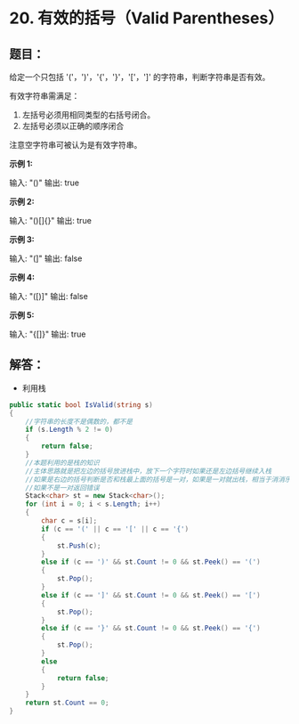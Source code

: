 # 20. 有效的括号（Valid Parentheses）

## 题目：

给定一个只包括 '('，')'，'{'，'}'，'['，']' 的字符串，判断字符串是否有效。

有效字符串需满足：

1. 左括号必须用相同类型的右括号闭合。
2. 左括号必须以正确的顺序闭合

注意空字符串可被认为是有效字符串。

**示例 1:**

输入: "()"
输出: true

**示例 2:**

输入: "()[]{}"
输出: true

**示例 3:**

输入: "(]"
输出: false

**示例 4:**

输入: "([)]"
输出: false

**示例 5:**

输入: "{[]}"
输出: true

## 解答：

- 利用栈

```csharp
public static bool IsValid(string s)
{
    //字符串的长度不是偶数的，都不是
    if (s.Length % 2 != 0)
    {
        return false;
    }
    //本题利用的是栈的知识
    //主体思路就是把左边的括号放进栈中，放下一个字符时如果还是左边括号继续入栈
    //如果是右边的括号判断是否和栈最上面的括号是一对，如果是一对就出栈，相当于消消乐
    //如果不是一对返回错误
    Stack<char> st = new Stack<char>();
    for (int i = 0; i < s.Length; i++)
    {
        char c = s[i];
        if (c == '(' || c == '[' || c == '{')
        {
            st.Push(c);
        }
        else if (c == ')' && st.Count != 0 && st.Peek() == '(') 
        {
            st.Pop();
        }
        else if (c == ']' && st.Count != 0 && st.Peek() == '[')
        {
            st.Pop();
        }
        else if (c == '}' && st.Count != 0 && st.Peek() == '{')
        {
            st.Pop();
        }
        else
        {
            return false;
        }
    }
    return st.Count == 0;
}
```



